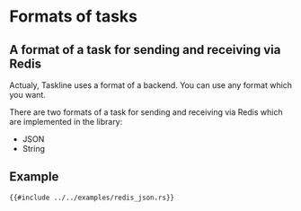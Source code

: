 # Formats of tasks

## A format of a task for sending and receiving via Redis

Actualy, Taskline uses a format of a backend. You can use any format which you want.

There are two formats of a task for sending and receiving via Redis which are implemented in the library:

- JSON
- String

## Example

```rust,no_run,noplayground
{{#include ../../examples/redis_json.rs}}
```

